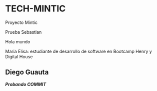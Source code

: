 # TECH-MINTIC
Proyecto Mintic


Prueba Sebastian

Hola mundo

Maria Elisa: estudiante de desarrollo de software en Bootcamp Henry y Digital House

## Diego Guauta
***Probando COMMIT***
